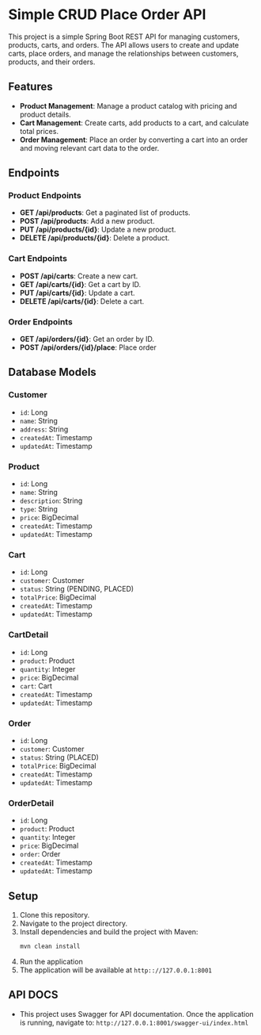 # Simple CRUD Place Order API

This project is a simple Spring Boot REST API for managing customers, products, carts, and orders. The API allows users to create and update carts, place orders, and manage the relationships between customers, products, and their orders.

## Features

- **Product Management**: Manage a product catalog with pricing and product details.
- **Cart Management**: Create carts, add products to a cart, and calculate total prices.
- **Order Management**: Place an order by converting a cart into an order and moving relevant cart data to the order.

## Endpoints

### Product Endpoints
- **GET /api/products**: Get a paginated list of products.
- **POST /api/products**: Add a new product.
- **PUT /api/products/{id}**: Update a new product.
- **DELETE /api/products/{id}**: Delete a product.
  

### Cart Endpoints
- **POST /api/carts**: Create a new cart.
- **GET /api/carts/{id}**: Get a cart by ID.
- **PUT /api/carts/{id}**: Update a cart.
- **DELETE /api/carts/{id}**: Delete a cart.

### Order Endpoints
- **GET /api/orders/{id}**: Get an order by ID.
- **POST /api/orders/{id}/place**: Place order

## Database Models

### Customer
- `id`: Long
- `name`: String
- `address`: String
- `createdAt`: Timestamp
- `updatedAt`: Timestamp

### Product
- `id`: Long
- `name`: String
- `description`: String
- `type`: String
- `price`: BigDecimal
- `createdAt`: Timestamp
- `updatedAt`: Timestamp

### Cart
- `id`: Long
- `customer`: Customer
- `status`: String (PENDING, PLACED)
- `totalPrice`: BigDecimal
- `createdAt`: Timestamp
- `updatedAt`: Timestamp

### CartDetail
- `id`: Long
- `product`: Product
- `quantity`: Integer
- `price`: BigDecimal
- `cart`: Cart
- `createdAt`: Timestamp
- `updatedAt`: Timestamp

### Order
- `id`: Long
- `customer`: Customer
- `status`: String (PLACED)
- `totalPrice`: BigDecimal
- `createdAt`: Timestamp
- `updatedAt`: Timestamp

### OrderDetail
- `id`: Long
- `product`: Product
- `quantity`: Integer
- `price`: BigDecimal
- `order`: Order
- `createdAt`: Timestamp
- `updatedAt`: Timestamp

## Setup

1. Clone this repository.
2. Navigate to the project directory.
3. Install dependencies and build the project with Maven:
   ```bash
   mvn clean install
4. Run the application
5. The application will be available at ```http:://127.0.0.1:8001```


## API DOCS
- This project uses Swagger for API documentation. Once the application is running, navigate to: ```http://127.0.0.1:8001/swagger-ui/index.html```